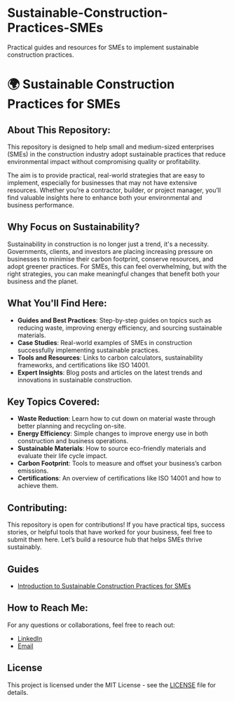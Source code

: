 # Sustainable-Construction-Practices-SMEs
Practical guides and resources for SMEs to implement sustainable construction practices.
# 🌍 Sustainable Construction Practices for SMEs

## About This Repository:
This repository is designed to help small and medium-sized enterprises (SMEs) in the construction industry adopt sustainable practices that reduce environmental impact without compromising quality or profitability.

The aim is to provide practical, real-world strategies that are easy to implement, especially for businesses that may not have extensive resources. Whether you’re a contractor, builder, or project manager, you’ll find valuable insights here to enhance both your environmental and business performance.

## Why Focus on Sustainability?

Sustainability in construction is no longer just a trend, it's a necessity. Governments, clients, and investors are placing increasing pressure on businesses to minimise their carbon footprint, conserve resources, and adopt greener practices. For SMEs, this can feel overwhelming, but with the right strategies, you can make meaningful changes that benefit both your business and the planet.

## What You'll Find Here:
- **Guides and Best Practices**: Step-by-step guides on topics such as reducing waste, improving energy efficiency, and sourcing sustainable materials.
- **Case Studies**: Real-world examples of SMEs in construction successfully implementing sustainable practices.
- **Tools and Resources**: Links to carbon calculators, sustainability frameworks, and certifications like ISO 14001.
- **Expert Insights**: Blog posts and articles on the latest trends and innovations in sustainable construction.
  
## Key Topics Covered:
- **Waste Reduction**: Learn how to cut down on material waste through better planning and recycling on-site.
- **Energy Efficiency**: Simple changes to improve energy use in both construction and business operations.
- **Sustainable Materials**: How to source eco-friendly materials and evaluate their life cycle impact.
- **Carbon Footprint**: Tools to measure and offset your business’s carbon emissions.
- **Certifications**: An overview of certifications like ISO 14001 and how to achieve them.

## Contributing:
This repository is open for contributions! If you have practical tips, success stories, or helpful tools that have worked for your business, feel free to submit them here. Let’s build a resource hub that helps SMEs thrive sustainably.

## Guides

- [Introduction to Sustainable Construction Practices for SMEs](https://github.com/PaulBrothwood/Sustainable-Construction-Practices-SMEs/blob/main/Guides/Introduction-to-Sustainable-Construction.md)

## How to Reach Me:
For any questions or collaborations, feel free to reach out:
- [LinkedIn](https://www.linkedin.com/in/paulbrothwood)
- [Email](mailto:paul.brothwood@tnewmanltd.co.uk)

## License
This project is licensed under the MIT License - see the [LICENSE](./LICENSE) file for details.

